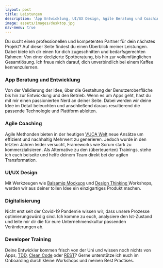 ```yaml
---
layout: post
title: Leistungen
description: 'App Entwicklung, UI/UX Design, Agile Beratung und Coaching, …'
image: assets/images/desktop.jpg
nav-menu: true
---
```



<p>Du sucht einen professionellen und kompetenten Partner für dein nächstes Projekt? Auf dieser Seite findest du einen Überblick meiner Leistungen. Dabei biete ich dir einen für dich zugeschnitten und bedarfsgerechten Rahmen: Von einer dedizierte Spotberatung, bis hin zur vollumfänglichen Gesamtlösung. Ich freue mich darauf, dich unverbindlich bei einem Kaffee kennenzulernen.</p>
<div class="row">
	<div class="6u 12u$(small)">
		<h3>App Beratung und Entwicklung</h3>
		<p>Von der Validierung der Idee, über die Gestaltung der Benutzeroberfläche bis hin zur Entwicklung und den Betrieb. Wenn es um Apps geht, hast du mit mir einen passionierten Nerd an deiner Seite. Dabei werden wir deine Idee im Detail beleuchten und anschließend daraus resultierend die passende Technologie und Plattform ableiten.</p>
	</div>
	<div class="6u$ 12u$(small)">
		<h3>Agile Coaching</h3>
		<p>Agile Methonden bieten in der heutigen <a href="https://de.wikipedia.org/wiki/VUCA" target = "_blank">VUCA Welt</a> neue Ansätze um effizient und nachhaltig Mehrwert zu generieren. Jedoch wurde in den letzten Jahren leider versucht, Frameworks wie Scrum stark zu kommerzialisieren. Als Alternative zu den (überteuerten) Trainings, stehe ich euch beiseite und helfe deinem Team direkt bei der agilen Transformation.</p>
	</div>
	<!-- Break -->
	<div class="4u 12u$(medium)">
		<h3>UI/UX Design</h3>
		<p>Mit Werkzeugen wie <a href="https://balsamiq.com/wireframes/" target = "_blank">Balsamiq Mockups</a> und <a href="https://de.wikipedia.org/wiki/Design_Thinking" target = "_blank">Design Thinking </a> Workshops, werden wir aus deiner tollen Idee ein einzigartiges Produkt machen.</p>
	</div>
	<div class="4u 12u$(medium)">
		<h3>Digitalisierung</h3>
		<p>Nicht erst seit der Covid-19 Pandemie wissen wir, dass unsere Prozesse optimierungswürdig sind. Ich komme zu euch, analysiere den Ist-Zustand und leite mir dir die für eure Unternehmenskultur passenden Veränderungen ab.</p>
	</div>
	<div class="4u$ 12u$(medium)">
		<h3>Developer Training</h3>
		<p>Deine Entwickler kommen frisch von der Uni und wissen noch nichts von Apps, <a href="https://de.wikipedia.org/wiki/Testgetriebene_Entwicklung" target = "_blank">TDD</a>, <a href="https://de.wikipedia.org/wiki/Clean_Code" target = "_blank">Clean Code</a> oder <a href="https://de.wikipedia.org/wiki/Representational_State_TransferREST?" target = "_blank">REST</a>? Gerne unterstütze ich euch im Onboarding durch kleine Workshops und meinen Best Practises.</p>
	</div>
</div>
